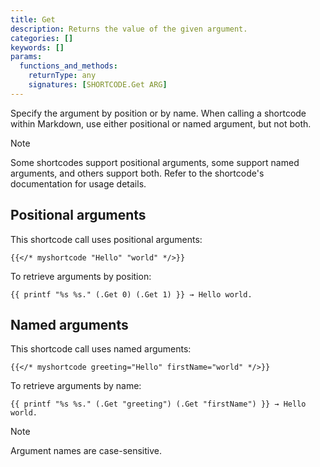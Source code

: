 ```yaml
---
title: Get
description: Returns the value of the given argument.
categories: []
keywords: []
params:
  functions_and_methods:
    returnType: any
    signatures: [SHORTCODE.Get ARG]
---
```


Specify the argument by position or by name. When calling a shortcode within Markdown, use either positional or named argument, but not both.

> [!note]
> Some shortcodes support positional arguments, some support named arguments, and others support both. Refer to the shortcode's documentation for usage details.

## Positional arguments

This shortcode call uses positional arguments:

```text {file="content/about.md"}
{{</* myshortcode "Hello" "world" */>}}
```

To retrieve arguments by position:

```go-html-template {file="layouts/shortcodes/myshortcode.html"}
{{ printf "%s %s." (.Get 0) (.Get 1) }} → Hello world.
```

## Named arguments

This shortcode call uses named arguments:

```text {file="content/about.md"}
{{</* myshortcode greeting="Hello" firstName="world" */>}}
```

To retrieve arguments by name:

```go-html-template {file="layouts/shortcodes/myshortcode.html"}
{{ printf "%s %s." (.Get "greeting") (.Get "firstName") }} → Hello world.
```

> [!note]
> Argument names are case-sensitive.
